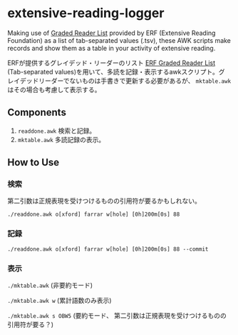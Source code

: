 # extensive-reading-logger

Making use of
[Graded Reader List](https://sites.google.com/site/erfgrlist/)
provided by ERF (Extensive Reading Foundation) as a list of
tab-separated values (.tsv), these AWK scripts make records and show
them as a table in your activity of extensive reading.

ERFが提供するグレイデッド・リーダーのリスト
[ERF Graded Reader List](https://sites.google.com/site/erfgrlist/)
(Tab-separated values)を用いて、多読を記録・表示するawkスクリプト。グ
レイデッドリーダーでないものは手書きで更新する必要があるが、
`mktable.awk` はその場合も考慮して表示する。


## Components

1. ```readdone.awk``` 検索と記録。
1. ```mktable.awk``` 多読記録の表示。

## How to Use

### 検索

第二引数は正規表現を受けつけるものの引用符が要るかもしれない。

```./readdone.awk o[xford] farrar w[hole] [0h]200m[0s] 88```

<!-- `o[xford], penguin(pearson), cambridge, cengage(heinle),
macmillan, blackcat` のみを用意している。 -->

### 記録

```./readdone.awk o[xford] farrar w[hole] [0h]200m[0s] 88 --commit```

### 表示

```./mktable.awk``` (非要約モード)

```./mktable.awk w``` (累計語数のみ表示)

```./mktable.awk s OBW5``` (要約モード、 第二引数は正規表現を受けつけるものの引用符が要る？)
